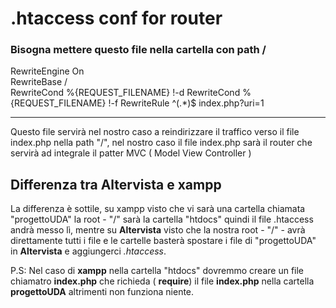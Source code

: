 # .htaccess conf for router
### Bisogna mettere questo file nella cartella con path /

RewriteEngine On \
RewriteBase / \
RewriteCond %{REQUEST_FILENAME} !-d
RewriteCond %{REQUEST_FILENAME} !-f
RewriteRule ^(.*)$ index.php?uri=1

----------------
Questo file servirà nel nostro caso a reindirizzare il traffico verso il file index.php nella path "/", nel nostro caso il file index.php sarà il router che servirà ad integrale il patter MVC ( Model View Controller )

## Differenza tra Altervista e xampp

La differenza è sottile, su xampp visto che vi sarà una cartella chiamata "progettoUDA" la root - "/" sarà la cartella "htdocs" quindi il file .htaccess andrà messo lì, mentre su **Altervista** visto che la nostra root - "/" - avrà direttamente tutti i file e le cartelle basterà spostare i file di "progettoUDA" in **Altervista** e aggiungerci *.htaccess*.

P.S: Nel caso di **xampp** nella cartella "htdocs" dovremmo creare un file chiamatro **index.php** che richieda ( **require**) il file **index.php** nella cartella **progettoUDA** altrimenti non funziona niente.